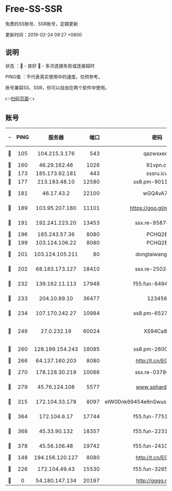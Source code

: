 # Free-SS-SSR

免费的SS账号、SSR账号，定期更新

更新时间：2019-02-24 09:27 +0800

## 说明

状态     ：🙂 - 良好 🙁 - 多次连接失败或连接超时

PING值   ：不代表真实使用中的速度，仅供参考。

账号兼容SS、SSR，你可以自由在两个软件中使用。

👉[扫码页面](https://liesauer.github.io/free-ss-ssr.github.io/)👈

## 账号

|-|PING|服务器|端口|密码|加密方式|区域|
|:----:|:----:|:-----:|-----:|:----:|:----:|:----:|
|🙂|105|104.215.3.176|543|qazwsxedc|aes-256-gcm|JP|
|🙂|160|46.29.162.46|1026|91vpn.cf|rc4-md5|RU|
|🙂|173|185.173.92.181|443|sssru.icu|rc4-md5|RU|
|🙂|177|213.183.48.10|12580|ss8.pm-90110063|rc4-md5|RU|
|🙂|181|46.17.43.2|22100|wGQ4vA7D|aes-256-gcm|RU|
|🙂|189|103.95.207.180|11101|https://goo.gl/m1zu1p|chacha20-ietf|CN|
|🙂|191|192.241.223.20|13453|ssx.re-95874126|aes-256-cfb|US|
|🙂|196|185.243.57.36|8080|PCHQ2E|rc4-md5|US|
|🙂|199|103.124.106.22|8080|PCHQ2E|rc4-md5|US|
|🙂|201|103.124.105.211|80|dongtaiwang.com|aes-256-cfb|US|
|🙂|202|68.183.173.127|18410|ssx.re-25024639|aes-256-cfb|US|
|🙂|232|139.162.11.113|17948|f55.fun-64941452|aes-256-cfb|SG|
|🙂|233|204.10.89.10|36477|123456|aes-256-cfb|US|
|🙂|234|107.170.242.27|10984|ss8.pm-65278892|aes-256-cfb|US|
|🙂|249|27.0.232.19|60024|XS94Ca8K|xchacha20-ietf-poly1305|HK|
|🙂|260|128.199.154.243|18085|ss8.pm-26006115|aes-256-cfb|SG|
|🙂|266|64.137.160.203|8080|http://t.cn/EGJIyrl|rc4-md5|CA|
|🙂|270|178.128.30.219|10066|ssx.re-03786233|aes-256-cfb|SG|
|🙂|279|45.76.124.108|5577|www.sphard.com|aes-256-cfb|AU|
|🙂|315|172.104.33.178|8097|eIW0Dnk69454e6nSwuspv9DmS201tQ0D|aes-256-cfb|SG|
|🙂|364|172.104.6.17|17744|f55.fun-77515486|aes-256-cfb|US|
|🙂|368|45.33.90.132|18357|f55.fun-22315113|aes-256-cfb|US|
|🙂|378|45.56.106.48|19742|f55.fun-24105973|aes-256-cfb|US|
|🙂|148|194.156.120.127|8080|http://t.cn/EGJIyrl|rc4-md5|RU|
|🙁|226|172.104.49.43|15530|f55.fun-32654062|aes-256-cfb|SG|
|🙁|0|54.180.147.134|20197|http://gggg.rocks|chacha20|KR|
